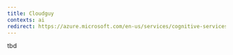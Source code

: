 ```yaml
---
title: Cloudguy
contexts: ai
redirect: https://azure.microsoft.com/en-us/services/cognitive-services/computer-vision/
---
```


tbd
